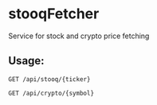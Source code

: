 # stooqFetcher
Service for stock and crypto price fetching

## Usage:
`GET /api/stooq/{ticker}`

`GET /api/crypto/{symbol}`
